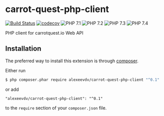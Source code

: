 # carrot-quest-php-client

[![Build Status](https://travis-ci.org/alexeevdv/carrot-quest-php-client.svg?branch=master)](https://travis-ci.org/alexeevdv/carrot-quest-php-client) 
[![codecov](https://codecov.io/gh/alexeevdv/carrot-quest-php-client/branch/master/graph/badge.svg)](https://codecov.io/gh/alexeevdv/carrot-quest-php-client)
![PHP 7.1](https://img.shields.io/badge/PHP-7.1-green.svg) 
![PHP 7.2](https://img.shields.io/badge/PHP-7.2-green.svg)
![PHP 7.3](https://img.shields.io/badge/PHP-7.3-green.svg)
![PHP 7.4](https://img.shields.io/badge/PHP-7.4-green.svg)

PHP client for carrotquest.io Web API

## Installation

The preferred way to install this extension is through [composer](http://getcomposer.org/download/).

Either run

```bash
$ php composer.phar require alexeevdv/carrot-quest-php-client "^0.1"
```

or add

```
"alexeevdv/carrot-quest-php-client": "^0.1"
```

to the ```require``` section of your `composer.json` file.
